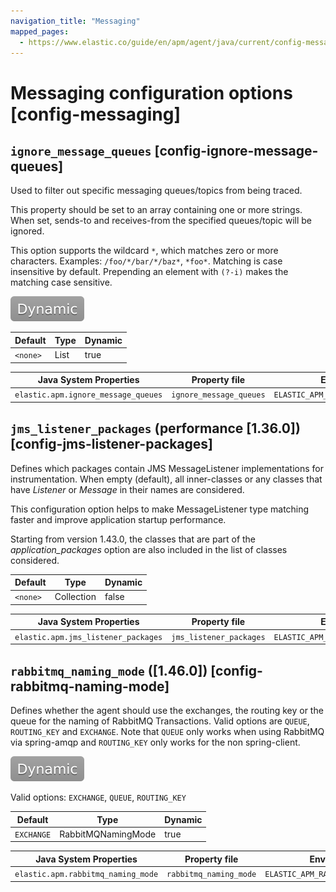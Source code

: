 ```yaml
---
navigation_title: "Messaging"
mapped_pages:
  - https://www.elastic.co/guide/en/apm/agent/java/current/config-messaging.html
---
```


# Messaging configuration options [config-messaging]



## `ignore_message_queues` [config-ignore-message-queues]

Used to filter out specific messaging queues/topics from being traced.

This property should be set to an array containing one or more strings. When set, sends-to and receives-from the specified queues/topic will be ignored.

This option supports the wildcard `*`, which matches zero or more characters. Examples: `/foo/*/bar/*/baz*`, `*foo*`. Matching is case insensitive by default. Prepending an element with `(?-i)` makes the matching case sensitive.

[![dynamic config](../images/dynamic-config.svg "") ](/reference/configuration.md#configuration-dynamic)

| Default | Type | Dynamic |
| --- | --- | --- |
| `<none>` | List | true |

| Java System Properties | Property file | Environment |
| --- | --- | --- |
| `elastic.apm.ignore_message_queues` | `ignore_message_queues` | `ELASTIC_APM_IGNORE_MESSAGE_QUEUES` |


## `jms_listener_packages` (performance [1.36.0]) [config-jms-listener-packages]

Defines which packages contain JMS MessageListener implementations for instrumentation. When empty (default), all inner-classes or any classes that have *Listener* or *Message* in their names are considered.

This configuration option helps to make MessageListener type matching faster and improve application startup performance.

Starting from version 1.43.0, the classes that are part of the *application_packages* option are also included in the list of classes considered.

| Default | Type | Dynamic |
| --- | --- | --- |
| `<none>` | Collection | false |

| Java System Properties | Property file | Environment |
| --- | --- | --- |
| `elastic.apm.jms_listener_packages` | `jms_listener_packages` | `ELASTIC_APM_JMS_LISTENER_PACKAGES` |


## `rabbitmq_naming_mode` ([1.46.0]) [config-rabbitmq-naming-mode]

Defines whether the agent should use the exchanges, the routing key or the queue for the naming of RabbitMQ Transactions. Valid options are `QUEUE`, `ROUTING_KEY` and `EXCHANGE`. Note that `QUEUE` only works when using RabbitMQ via spring-amqp and `ROUTING_KEY` only works for the non spring-client.

[![dynamic config](../images/dynamic-config.svg "") ](/reference/configuration.md#configuration-dynamic)

Valid options: `EXCHANGE`, `QUEUE`, `ROUTING_KEY`

| Default | Type | Dynamic |
| --- | --- | --- |
| `EXCHANGE` | RabbitMQNamingMode | true |

| Java System Properties | Property file | Environment |
| --- | --- | --- |
| `elastic.apm.rabbitmq_naming_mode` | `rabbitmq_naming_mode` | `ELASTIC_APM_RABBITMQ_NAMING_MODE` |


